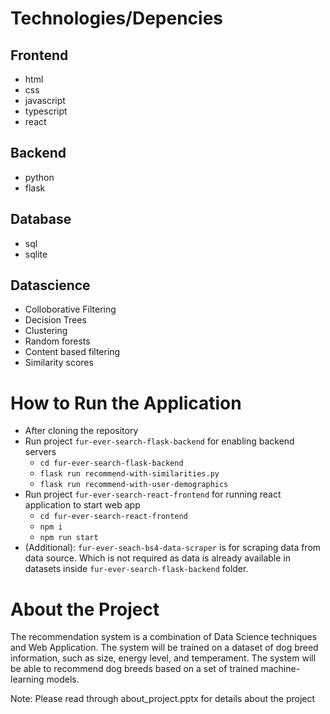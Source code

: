 # Technologies/Depencies

## Frontend
- html
- css
- javascript
- typescript
- react

## Backend
- python
- flask

## Database
- sql
- sqlite

## Datascience
- Colloborative Filtering
- Decision Trees
- Clustering
- Random forests
- Content based filtering
- Similarity scores


# How to Run the Application

- After cloning the repository
- Run project ```fur-ever-search-flask-backend``` for enabling backend servers
    - ```cd fur-ever-search-flask-backend```
    - ```flask run recommend-with-similarities.py```
    - ```flask run recommend-with-user-demographics```
- Run project ```fur-ever-search-react-frontend``` for running react application to start web app
    - ```cd fur-ever-search-react-frontend```
    - ```npm i```
    - ```npm run start```
- (Additional): ```fur-ever-seach-bs4-data-scraper``` is for scraping data from data source. Which is not required as data is already available in datasets inside ```fur-ever-search-flask-backend``` folder.


# About the Project
The recommendation system is a combination of Data Science techniques and Web Application. The system will be trained on a dataset of dog breed information, such as size, energy level, and temperament. The system will be able to recommend dog breeds based on a set of trained machine-learning models. 

Note: Please read through about_project.pptx for details about the project
